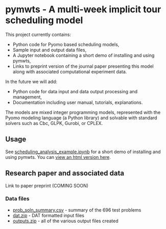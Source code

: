 
pymwts - A multi-week implicit tour scheduling model
====================================================

This project currently contains:


* Python code for Pyomo based scheduling models,
* Sample input and output data files,
* A Jupyter notebook containing a short demo of installing and using pymwts,
* Links to preprint version of the journal paper presenting this model along with associated computational experiment data.

In the future we will add:

* Python code for data input and data output processing and management,
* Documentation including user manual, tutorials, explanations.

The models are mixed integer programming models, represented with the
Pyomo modeling language (a Python library) and solvable with standard
solvers such as Cbc, GLPK, Gurobi, or CPLEX.


Usage
-----

See [scheduling_analysis_example.ipynb](https://github.com/misken/pymwts/blob/master/examples/scheduling_analysis_example.ipynb) for a short demo of installing and using pymwts. You can [view an html version here](http://hselab.org/files/scheduling_analysis_example.html). 

Research paper and associated data
----------------------------------

Link to paper preprint (COMING SOON)

### Data files

* [prob_soln_summary.csv](https://drive.google.com/file/d/1ZLiPxYShPDksZIa-iAo6zyTWQoyOnbLu/view?usp=sharing) - summary of the 696 test problems
* [dat.zip](https://drive.google.com/file/d/1hRkDcz8eu3w3QVfsVQ5CFudB1MOy4J_g/view?usp=sharing) - DAT formatted input files
* [outputs.zip](https://drive.google.com/file/d/1RplO6_EET3UrnuVLT1LfIw0KCDFPT6OO/view?usp=sharing) - all of the various output files created
